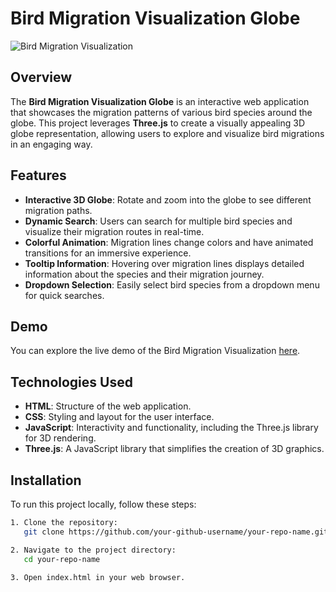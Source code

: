 # Bird Migration Visualization Globe

![Bird Migration Visualization](screenshot11.png) <!-- Add a screenshot of your project here -->

## Overview

The **Bird Migration Visualization Globe** is an interactive web application that showcases the migration patterns of various bird species around the globe. This project leverages **Three.js** to create a visually appealing 3D globe representation, allowing users to explore and visualize bird migrations in an engaging way.

## Features

- **Interactive 3D Globe**: Rotate and zoom into the globe to see different migration paths.
- **Dynamic Search**: Users can search for multiple bird species and visualize their migration routes in real-time.
- **Colorful Animation**: Migration lines change colors and have animated transitions for an immersive experience.
- **Tooltip Information**: Hovering over migration lines displays detailed information about the species and their migration journey.
- **Dropdown Selection**: Easily select bird species from a dropdown menu for quick searches.

## Demo

You can explore the live demo of the Bird Migration Visualization [here](https://tejas-007-11.github.io/bird-migration-3Dglobe/).

## Technologies Used

- **HTML**: Structure of the web application.
- **CSS**: Styling and layout for the user interface.
- **JavaScript**: Interactivity and functionality, including the Three.js library for 3D rendering.
- **Three.js**: A JavaScript library that simplifies the creation of 3D graphics.

## Installation

To run this project locally, follow these steps:

```bash
1. Clone the repository:
   git clone https://github.com/your-github-username/your-repo-name.git

2. Navigate to the project directory:
   cd your-repo-name

3. Open index.html in your web browser.
